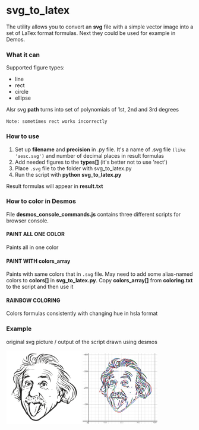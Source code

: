 # svg_to_latex

The utility allows you to convert an __svg__ file with a simple vector image into a set of LaTex format formulas. Next they could be used for example in Demos.

### What it can
Supported figure types:
- line 
- rect
- circle
- ellipse

Alsr svg __path__ turns into set of polynomials of 1st, 2nd and 3rd degrees 

`Note: sometimes rect works incorrectly`

### How to use
1. Set up __filename__ and __precision__ in .py file. It's a name of .svg file `(like 'aesc.svg')` and number of decimal places in result formulas
2. Add needed figures to the __types[]__ (it's better not to use 'rect')
3. Place `.svg` file to the folder with svg_to_latex.py
3. Run the script with __python svg_to_latex.py__

Result formulas will appear in __result.txt__

### How to color in Desmos
File __desmos_console_commands.js__ contains three different scripts for browser console.

#### PAINT ALL ONE COLOR
Paints all in one color

#### PAINT WITH colors_array
Paints with same colors that in `.svg` file. May need to add some alias-named colors to __colors[]__ in __svg_to_latex.py__. Copy __colors_array[]__ from __coloring.txt__ to the script and then use it

#### RAINBOW COLORING
Colors formulas consistently with changing hue in hsla format

### Example
original svg picture / output of the script drawn using desmos
<p>
  <img src="pictures/original.PNG" width="40%"/>
  <img src="pictures/result.PNG" width="40%"/>
</p>
